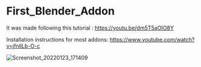 # First_Blender_Addon

It was made following this tutorial : https://youtu.be/dm5T5aOIO8Y


Installation instructions for most addons: https://www.youtube.com/watch?v=jfnllLb-O-c

![Screenshot_20220123_171409](https://user-images.githubusercontent.com/65004578/150680267-a4637b0e-0c98-4bcf-bb99-bd01e7446b2a.png)
